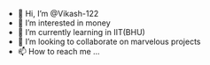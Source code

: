 - 👋 Hi, I’m @Vikash-122
- 👀 I’m interested in money 
- 🌱 I’m currently learning in IIT(BHU)
- 💞️ I’m looking to collaborate on marvelous projects
- 📫 How to reach me ...

<!---
Vikash-122/Vikash-122 is a ✨ special ✨ repository because its `README.md` (this file) appears on your GitHub profile.
You can click the Preview link to take a look at your changes.
--->
